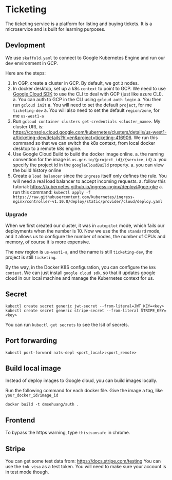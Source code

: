 # Ticketing

The ticketing service is a platform for listing and buying tickets.
It is a microservice and is built for learning purposes.

## Devlopment

We use `skaffold.yaml` to connect to Google Kubernetes Engine and run our dev environment in GCP.

Here are the steps:

1. In CGP, create a cluster in GCP. By default, we got `3` nodes.
1. In docker desktop, set up a k8s `context` to point to GCP. We need to use [Google Cloud SDK](https://cloud.google.com/sdk/docs) to use the CLI to deal with GCP (just like azure CLI).
   a. You can auth to GCP in the CLI using `gcloud auth login`
   a. You then run `gcloud init`
   a. You will need to set the default `project`, for me `ticketing-dev`
   a. You will also need to set the default `region/zone`, for me `us-west1-a`
1. Run `gcloud container clusters get-credentials <cluster_name>`. My cluster URL is: https://console.cloud.google.com/kubernetes/clusters/details/us-west1-a/ticketing-dev/details?hl=en&project=ticketing-416906. We run this command so that we can switch the k8s context, from local docker desktop to a remote k8s engine.
1. Use Google Cloud Build to build the docker image online.
   a. the naming convention for the image is `us.gcr.io/{project_id}/{service_id}`
   a. you specify the project id in the `googleCloudBuild` property.
   a. you can view the build history online
1. Create a `load balancer` since the `ingress` itself only defines the rule. You will need a real load balancer to accept incoming requests.
   a. follow this tutorial: https://kubernetes.github.io/ingress-nginx/deploy/#gce-gke
   a. run this command: `kubectl apply -f https://raw.githubusercontent.com/kubernetes/ingress-nginx/controller-v1.10.0/deploy/static/provider/cloud/deploy.yaml`

### Upgrade

When we first created our cluster, it was in `autopilot` mode, which fails our deployments when the number is 10. Now we use the the `standard` mode, and it allows us to configure the number of nodes, the number of CPUs and memory, of course it is more expensive.

The new region is `us-west1-a`, and the name is still `ticketing-dev`, the project is still `ticketing`.

By the way, in the Docker K8S configuration, you can configure the `k8s context`. We can just install `google cloud sdk`, so that it updates google cloud in our local machine and manage the Kubernetes context for us.

## Secret

```
kubectl create secret generic jwt-secret --from-literal=JWT_KEY=<key>
kubectl create secret generic stripe-secret --from-literal STRIPE_KEY=<key>
```

You can run `kubectl get secrets` to see the lsit of secrets.

## Port forwarding

```
kubectl port-forward nats-depl <port_local>:<port_remote>
```

## Build local image

Instead of deploy images to Google cloud, you can build images locally.

Run the following command for each docker file.
Give the image a tag, like `your_docker_id/image_id`

```
docker build -t dmsehuang/auth .
```

## Frontend

To bypass the https warning, type `thisisunsafe` in chrome.

## Stripe

You can get some test data from: https://docs.stripe.com/testing
You can use the `tok_visa` as a test token.
You will need to make sure your account is in test mode though.
